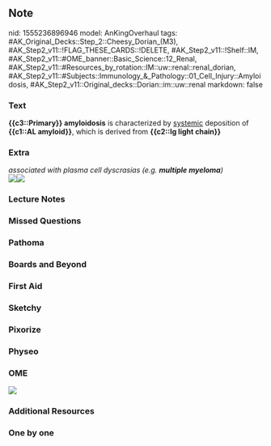 ## Note
nid: 1555236896946
model: AnKingOverhaul
tags: #AK_Original_Decks::Step_2::Cheesy_Dorian_(M3), #AK_Step2_v11::!FLAG_THESE_CARDS::!DELETE, #AK_Step2_v11::!Shelf::IM, #AK_Step2_v11::#OME_banner::Basic_Science::12_Renal, #AK_Step2_v11::#Resources_by_rotation::IM::uw::renal::renal_dorian, #AK_Step2_v11::#Subjects::Immunology_&_Pathology::01_Cell_Injury::Amyloidosis, #AK_Step2_v11::Original_decks::Dorian::im::uw::renal
markdown: false

### Text
<b>{{c3::Primary}} amyloidosis</b> is characterized by
<u>systemic</u> deposition of <b>{{c1::AL amyloid}}</b>, which is
derived from <b>{{c2::Ig light chain}}</b>

### Extra
<div>
  <i>associated with plasma cell dyscrasias (e.g. <b>multiple
  myeloma</b>)</i>
  <div>
    <img src="paste-525661047357441.jpg"><i><img src=
    "paste-40999757808510.jpg"></i>
  </div>
</div>

### Lecture Notes


### Missed Questions


### Pathoma


### Boards and Beyond


### First Aid


### Sketchy


### Pixorize


### Physeo


### OME
<div class="ome-widget">
  <a href="https://onlinemeded.org/spa/renal?ref=anki"><img src=
  "_OME_AnkiFlashcards_Topic_5.png"></a>
</div>

### Additional Resources


### One by one

